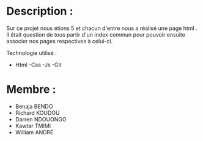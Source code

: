 # Description :

Sur ce projet nous étions 5 et chacun d'entre nous a réalisé une page html .  Il était question de tous partir d'un index commun pour pouvoir ensuite associer nos pages respectives à celui-ci.

Technologie utilisé :

- Html
-Css
-Js
-Git


# Membre :

- Benaja BENDO
- Richard KOUDOU
- Darren NDOUONGO
- Kawtar TMIMI
- William ANDRÉ

